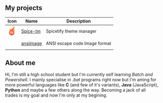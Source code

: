 ## My projects

Icon|Name|Description
-|-|-
![Spice-tm logo](https://raw.githubusercontent.com/baikil/spice-tm/main/spice-tm_32px.png)|[Spice-tm](https://github.com/baikil/spice-tm)|Spicetify theme manager
![n/a](https://raw.githubusercontent.com/baikil/baikil.github.io/main/n_a.png)|[ansiimage](https://github.com/baikil/ansiimage)|ANSI escape code Image format

## About me

Hi, I'm still a high school student but I'm currently self learning _Batch and Powershell_. I mainly specialise in _.bat_ programs right now but I'm aming for more powerful languages like **C** (and few of it's variants), **Java** (JavaScript), **Python** and maybe a few others along the way. Becoming a jack of all trades is my goal and now I'm only at my begining.
